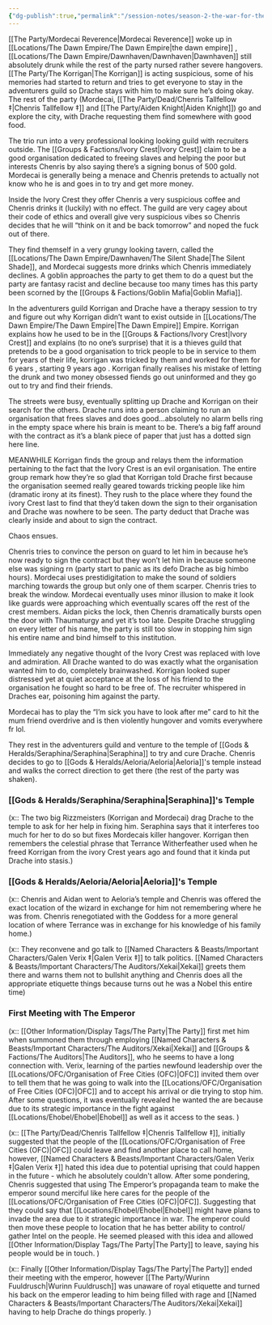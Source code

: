 ```yaml
---
{"dg-publish":true,"permalink":"/session-notes/season-2-the-war-for-the-ofc-s-freedom/session-06/","updated":"2025-05-30T13:11:18.113+01:00"}
---
```



[[The Party/Mordecai Reverence\|Mordecai Reverence]] woke up in [[Locations/The Dawn Empire/The Dawn Empire\|the dawn empire]] , [[Locations/The Dawn Empire/Dawnhaven/Dawnhaven\|Dawnhaven]] still absolutely drunk while the rest of the party nursed rather severe hangovers. [[The Party/The Korrigan\|The Korrigan]] is acting suspicious, some of his memories had started to return and tries to get everyone to stay in the adventurers guild so Drache stays with him to make sure he’s doing okay. The rest of the party (Mordecai, [[The Party/Dead/Chenris Tallfellow ‡\|Chenris Tallfellow ‡]] and [[The Party/Aiden Knight\|Aiden Knight]]) go and explore the city, with Drache requesting them find somewhere with good food.

The trio run into a very professional looking looking guild with recruiters outside. The [[Groups & Factions/Ivory Crest\|Ivory Crest]] claim to be a good organisation dedicated to freeing slaves and helping the poor but interests Chenris by also saying there’s a signing bonus of 500 gold. Mordecai is generally being a menace and Chenris pretends to actually not know who he is and goes in to try and get more money.

Inside the Ivory Crest they offer Chenris a very suspicious coffee and Chenris drinks it (luckily) with no effect. The guild are very cagey about their code of ethics and overall give very suspicious vibes so Chenris decides that he will “think on it and be back tomorrow” and noped the fuck out of there. 

They find themself in a very grungy looking tavern, called the [[Locations/The Dawn Empire/Dawnhaven/The Silent Shade\|The Silent Shade]], and Mordecai suggests more drinks which Chenris immediately declines. A goblin approaches the party to get them to do a quest but the party are fantasy racist and decline because too many times has this party been scorned by the [[Groups & Factions/Goblin Mafia\|Goblin Mafia]].

In the adventurers guild Korrigan and Drache have a therapy session to try and figure out why Korrigan didn’t want to exist outside in [[Locations/The Dawn Empire/The Dawn Empire\|The Dawn Empire]] Empire. Korrigan explains how he used to be in the [[Groups & Factions/Ivory Crest\|Ivory Crest]] and explains (to no one’s surprise) that it is a thieves guild that pretends to be a good organisation to trick people to be in service to them for years of their life, korrigan was tricked by them and worked for them for 6 years , starting 9 years ago . Korrigan finally realises his mistake of letting the drunk and two money obsessed fiends go out uninformed and they go out to try and find their friends.

The streets were busy, eventually splitting up Drache and Korrigan on their search for the others. Drache runs into a person claiming to run an organisation that frees slaves and does good…absolutely no alarm bells ring in the empty space where his brain is meant to be. There’s a big faff around with the contract as it’s a blank piece of paper that just has a dotted sign here line. 

MEANWHILE Korrigan finds the group and relays them the information pertaining to the fact that the Ivory Crest is an evil organisation. The entire group remark how they’re so glad that Korrigan told Drache first because the organisation seemed really geared towards tricking people like him (dramatic irony at its finest). They rush to the place where they found the ivory Crest last to find that they’d taken down the sign to their organisation and Drache was nowhere to be seen. The party deduct that Drache was clearly inside and about to sign the contract. 

Chaos ensues.

Chenris tries to convince the person on guard to let him in because he’s now ready to sign the contract but they won’t let him in because someone else was signing rn (party start to panic as its defo Drache as big himbo hours). Mordecai uses prestidigitation to make the sound of soldiers marching towards the group but only one of them scarper. Chenris tries to break the window. Mordecai eventually uses minor illusion to make it look like guards were approaching which eventually scares off the rest of the crest members. Aidan picks the lock, then Chenris dramatically bursts open the door with Thaumaturgy and yet it’s too late. Despite Drache struggling on every letter of his name, the party is still too slow in stopping him sign his entire name and bind himself to this institution.

Immediately any negative thought of the Ivory Crest was replaced with love and admiration. All Drache wanted to do was exactly what the organisation wanted him to do, completely brainwashed. Korrigan looked super distressed yet at quiet acceptance at the loss of his friend to the organisation he fought so hard to be free of. The recruiter whispered in Draches ear, poisoning him against the party.  

Mordecai has to play the “I’m sick you have to look after me” card to hit the mum friend overdrive and is then violently hungover and vomits everywhere fr lol.

They rest in the adventurers guild and venture to the temple of [[Gods & Heralds/Seraphina/Seraphina\|Seraphina]] to try and cure Drache. Chenris decides to go to [[Gods & Heralds/Aeloria/Aeloria\|Aeloria]]'s temple instead and walks the correct direction to get there (the rest of the party was shaken). 

### [[Gods & Heralds/Seraphina/Seraphina\|Seraphina]]'s Temple
(x:: The two big Rizzmeisters (Korrigan and Mordecai) drag Drache to the temple to ask for her help in fixing him. Seraphina says that it interferes too much for her to do so but fixes Mordecais killer hangover. Korrigan then remembers the celestial phrase that Terrance Witherfeather used when he freed Korrigan from the ivory Crest years ago and found that it kinda put Drache into stasis.)

### [[Gods & Heralds/Aeloria/Aeloria\|Aeloria]]'s Temple
(x:: Chenris and Aidan went to Aeloria’s temple and Chenris was offered the exact location of the wizard in exchange for him not remembering where he was from. Chenris renegotiated with the Goddess for a more general location of where Terrance was in exchange for his knowledge of his family home.)

(x:: They reconvene and go talk to [[Named Characters & Beasts/Important Characters/Galen Verix ‡\|Galen Verix ‡]] to talk politics. [[Named Characters & Beasts/Important Characters/The Auditors/Xekai\|Xekai]] greets them there and warns them not to bullshit anything and Chenris does all the appropriate etiquette things because turns out he was a Nobel this entire time)

### First Meeting with The Emperor
(x:: [[Other Information/Display Tags/The Party\|The Party]] first met him when summoned them through employing [[Named Characters & Beasts/Important Characters/The Auditors/Xekai\|Xekai]] and [[Groups & Factions/The Auditors\|The Auditors]], who he seems to have a long connection with. Verix, learning of the parties newfound leadership over the [[Locations/OFC/Organisation of Free Cities (OFC)\|OFC]] invited them over to tell them that he was going to walk into the [[Locations/OFC/Organisation of Free Cities (OFC)\|OFC]] and to accept his arrival or die trying to stop him. After some questions, it was eventually revealed he wanted the are because due to its strategic importance  in the fight against [[Locations/Ehobel/Ehobel\|Ehobel]] as well as it access to the seas. )

(x:: [[The Party/Dead/Chenris Tallfellow ‡\|Chenris Tallfellow ‡]], initially suggested that the people of the [[Locations/OFC/Organisation of Free Cities (OFC)\|OFC]] could leave and find another place to call home, however, [[Named Characters & Beasts/Important Characters/Galen Verix ‡\|Galen Verix ‡]] hated this idea due to potential uprising that could happen in the future - which he absolutely couldn't allow. After some pondering, Chenris suggested that using The Emperor’s propaganda team to make the emperor sound merciful like here cares for the people of the [[Locations/OFC/Organisation of Free Cities (OFC)\|OFC]]. Suggesting that they could say that [[Locations/Ehobel/Ehobel\|Ehobel]] might have plans to invade the area due to it strategic importance in war. The emperor could then move these people to location that he has better ability to control/ gather Intel on the people. He seemed pleased with this idea and allowed [[Other Information/Display Tags/The Party\|The Party]] to leave, saying his people would be in touch. )

(x:: Finally [[Other Information/Display Tags/The Party\|The Party]] ended their meeting with the emperor, however [[The Party/Wurinn Fuuldrusch\|Wurinn Fuuldrusch]] was unaware of royal etiquette and turned his back on the emperor leading to him being filled with rage and [[Named Characters & Beasts/Important Characters/The Auditors/Xekai\|Xekai]] having to help Drache do things properly. )
